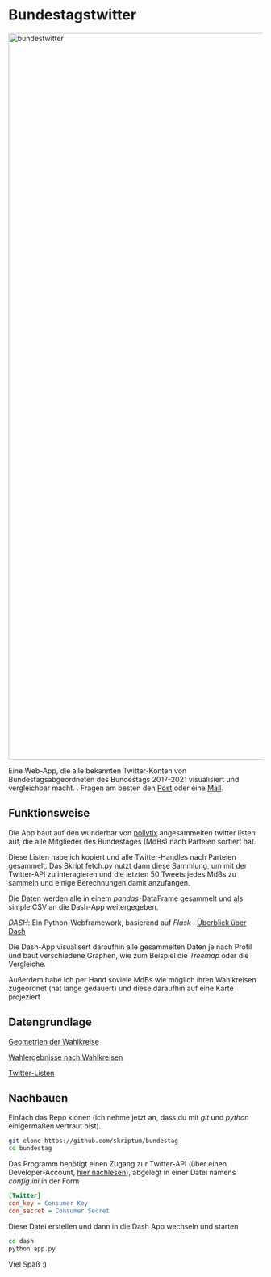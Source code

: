 # Bundestagstwitter

<img width="1440" alt="bundestwitter" src="https://user-images.githubusercontent.com/77919093/136674639-422c6804-b70c-4361-a38e-deab798e3b25.png">

Eine Web-App, die alle bekannten Twitter-Konten von Bundestagsabgeordneten des Bundestags 2017-2021 visualisiert und vergleichbar macht.
. 
Fragen am besten den [Post](https://skriptum.github.io/blog/projects/2021/02/16/bundestwitter.html) oder eine [Mail](mailto:kkx@protonmail.com). 

## Funktionsweise

Die App baut auf den wunderbar von [pollytix](pollytix.de) angesammelten twitter listen auf, die alle Mitglieder des Bundestages (MdBs) nach Parteien sortiert hat. 

Diese Listen habe ich kopiert und alle Twitter-Handles nach Parteien gesammelt. Das Skript fetch.py nutzt dann diese Sammlung, um mit der Twitter-API zu interagieren und die letzten 50 Tweets jedes MdBs zu sammeln und einige Berechnungen damit anzufangen. 

Die Daten werden alle in einem *pandas*-DataFrame gesammelt und als simple CSV an die Dash-App weitergegeben.

*DASH*: Ein Python-Webframework, basierend auf *Flask* . [Überblick über Dash](https://plotly.com/dash/) 

Die Dash-App visualisert daraufhin alle gesammelten Daten je nach Profil und baut verschiedene Graphen, wie zum Beispiel die *Treemap* oder die Vergleiche. 

Außerdem habe ich per Hand soviele MdBs wie möglich ihren Wahlkreisen zugeordnet (hat lange gedauert) und diese daraufhin auf eine Karte projeziert

## Datengrundlage

[Geometrien der Wahlkreise](https://bundeswahlleiter.de/bundestagswahlen/2017/wahlkreiseinteilung/downloads.html) 

[Wahlergebnisse nach Wahlkreisen](https://www.bundeswahlleiter.de/bundestagswahlen/2017/ergebnisse.html)

[Twitter-Listen](https://twitter.com/pollytix_gmbh/lists)

## Nachbauen

Einfach das Repo klonen (ich nehme jetzt an, dass du mit *git* und *python* einigermaßen vertraut bist). 

```bash
git clone https://github.com/skriptum/bundestag
cd bundestag
```

Das Programm benötigt einen Zugang zur Twitter-API (über einen Developer-Account, [hier nachlesen](https://help.twitter.com/de/rules-and-policies/twitter-api)), abgelegt in einer Datei namens *config.ini* in der Form

```ini
[Twitter]
con_key = Consumer Key
con_secret = Consumer Secret
```

Diese Datei erstellen und dann in die Dash App wechseln und starten

```bash
cd dash
python app.py
```

Viel Spaß :)

